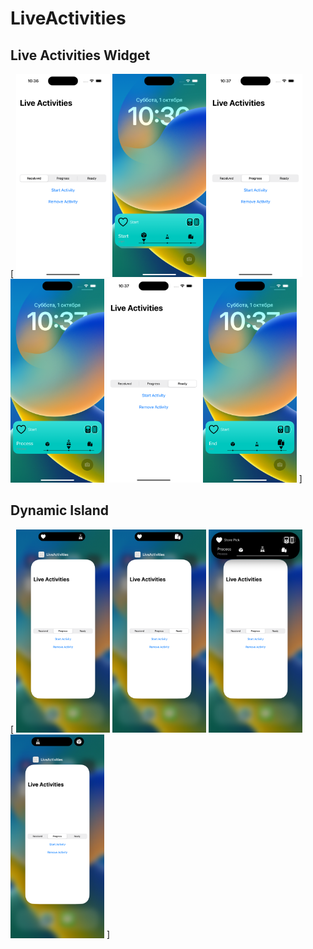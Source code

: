 # LiveActivities


## Live Activities Widget

[
<img src="https://github.com/MikkiWhiteDove/LiveActivities/blob/main/screens/1App.png" width="150" hedth="300">
<img src="https://github.com/MikkiWhiteDove/LiveActivities/blob/main/screens/1Widget.png" width="150" hedth="300">
<img src="https://github.com/MikkiWhiteDove/LiveActivities/blob/main/screens/2App.png" width="150" hedth="300">
<img src="https://github.com/MikkiWhiteDove/LiveActivities/blob/main/screens/2Widget.png" width="150" hedth="300">
<img src="https://github.com/MikkiWhiteDove/LiveActivities/blob/main/screens/3App.png" width="150" hedth="300">
<img src="https://github.com/MikkiWhiteDove/LiveActivities/blob/main/screens/3Widget.png" width="150" hedth="300">
]

## Dynamic Island

[
<img src="https://github.com/MikkiWhiteDove/LiveActivities/blob/main/screens/DynamicIslandProgress.png" width="150" hedth="300">
<img src="https://github.com/MikkiWhiteDove/LiveActivities/blob/main/screens/DynamicIsland.png" width="150" hedth="300">
<img src="https://github.com/MikkiWhiteDove/LiveActivities/blob/main/screens/DynamicIslandBig.png" width="150" hedth="300">
<img src="https://github.com/MikkiWhiteDove/LiveActivities/blob/main/screens/DynamicIslandAll.png" width="150" hedth="300">
]
